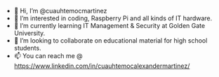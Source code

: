 - 👋 Hi, I’m @cuauhtemocmartinez
- 👀 I’m interested in coding, Raspberry Pi and all kinds of IT hardware.
- 🌱 I’m currently learning IT Management & Security at Golden Gate University.
- 💞️ I’m looking to collaborate on educational material for high school students.
- 📫 You can reach me @ https://www.linkedin.com/in/cuauhtemocalexandermartinez/

